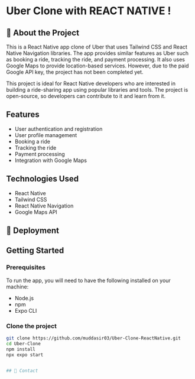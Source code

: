 # Uber Clone with REACT NATIVE !

## 🌟 About the Project


This is a React Native app clone of Uber that uses Tailwind CSS and React Native Navigation libraries. The app provides similar features as Uber such as booking a ride, tracking the ride, and payment processing. It also uses Google Maps to provide location-based services. However, due to the paid Google API key, the project has not been completed yet.

This project is ideal for React Native developers who are interested in building a ride-sharing app using popular libraries and tools. The project is open-source, so developers can contribute to it and learn from it.

## Features

- User authentication and registration
- User profile management
- Booking a ride
- Tracking the ride
- Payment processing
- Integration with Google Maps

## Technologies Used

- React Native
- Tailwind CSS
- React Native Navigation
- Google Maps API

## 🚩 Deployment


## Getting Started

### Prerequisites

To run the app, you will need to have the following installed on your machine:

- Node.js
- npm
- Expo CLI

### Clone the project

```bash
git clone https://github.com/muddasir03/Uber-Clone-ReactNative.git
cd Uber-Clone
npm install
npx expo start


## 🤝 Contact
